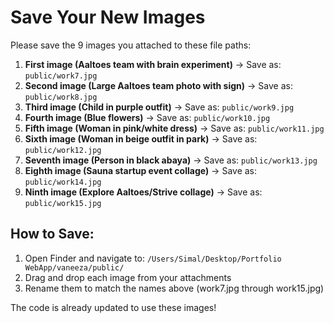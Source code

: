 # Save Your New Images

Please save the 9 images you attached to these file paths:

1. **First image (Aaltoes team with brain experiment)** → Save as: `public/work7.jpg`
2. **Second image (Large Aaltoes team photo with sign)** → Save as: `public/work8.jpg`
3. **Third image (Child in purple outfit)** → Save as: `public/work9.jpg`
4. **Fourth image (Blue flowers)** → Save as: `public/work10.jpg`
5. **Fifth image (Woman in pink/white dress)** → Save as: `public/work11.jpg`
6. **Sixth image (Woman in beige outfit in park)** → Save as: `public/work12.jpg`
7. **Seventh image (Person in black abaya)** → Save as: `public/work13.jpg`
8. **Eighth image (Sauna startup event collage)** → Save as: `public/work14.jpg`
9. **Ninth image (Explore Aaltoes/Strive collage)** → Save as: `public/work15.jpg`

## How to Save:
1. Open Finder and navigate to: `/Users/Simal/Desktop/Portfolio WebApp/vaneeza/public/`
2. Drag and drop each image from your attachments
3. Rename them to match the names above (work7.jpg through work15.jpg)

The code is already updated to use these images!

